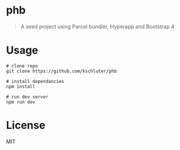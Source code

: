 # phb

> A seed project using Parcel bundler, Hyperapp and Bootstrap 4

# Usage

```
# clone repo
git clone https://github.com/kschluter/phb

# install dependancies
npm install

# run dev server
npm run dev
```

# License

MIT
